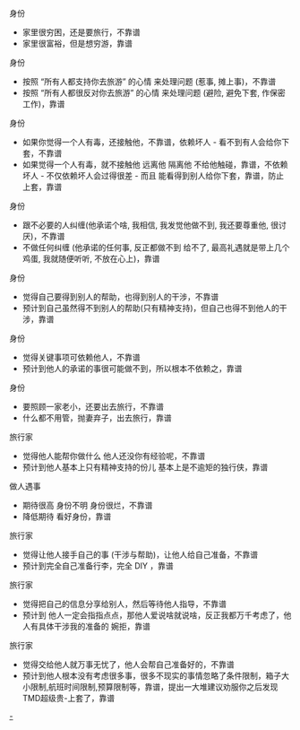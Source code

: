 
身份
- 家里很穷困，还是要旅行，不靠谱
- 家里很富裕，但是想穷游，靠谱

身份
- 按照 “所有人都支持你去旅游” 的心情 来处理问题 (惹事, 摊上事)，不靠谱
- 按照 “所有人都很反对你去旅游” 的心情 来处理问题 (避险, 避免下套, 作保密工作)，靠谱

身份
- 如果你觉得一个人有毒，还接触他，不靠谱，依赖坏人 - 看不到有人会给你下套，不靠谱
- 如果觉得一个人有毒，就不接触他 远离他 隔离他 不给他触碰，靠谱，不依赖坏人 - 不仅依赖坏人会过得很差 - 而且 能看得到别人给你下套，靠谱，防止上套，靠谱

身份
- 跟不必要的人纠缠(他承诺个啥, 我相信, 我发觉他做不到, 我还要尊重他, 很讨厌)，不靠谱
- 不做任何纠缠 (他承诺的任何事, 反正都做不到 给不了, 最高礼遇就是带上几个鸡蛋, 我就随便听听, 不放在心上)，靠谱

身份
- 觉得自己要得到别人的帮助，也得到别人的干涉，不靠谱
- 预计到自己虽然得不到别人的帮助(只有精神支持)，但自己也得不到他人的干涉，靠谱

身份
- 觉得关键事项可依赖他人，不靠谱
- 预计到他人的承诺的事很可能做不到，所以根本不依赖之，靠谱

身份
- 要照顾一家老小，还要出去旅行，不靠谱
- 什么都不用管，抛妻弃子，出去旅行，靠谱

旅行家
- 觉得他人能帮你做什么 他人还没你有经验呢，不靠谱
- 预计到他人基本上只有精神支持的份儿 基本上是不逾矩的独行侠，靠谱

做人遇事
- 期待很高 身份不明 身份很烂，不靠谱
- 降低期待 看好身份，靠谱

旅行家
- 觉得让他人接手自己的事 (干涉与帮助)，让他人给自己准备，不靠谱
- 预计到完全自己准备行李，完全 DIY ，靠谱

旅行家
- 觉得把自己的信息分享给别人，然后等待他人指导，不靠谱
- 预计到 他人一定会指指点点，那他人爱说啥就说啥，反正我都万千考虑了，他人有具体干涉我的准备的 婉拒，靠谱

旅行家
- 觉得交给他人就万事无忧了，他人会帮自己准备好的，不靠谱
- 预计到他人根本没有考虑很多事，很多不现实的事情忽略了条件限制，箱子大小限制,航班时间限制,预算限制等，靠谱，提出一大堆建议劝服你之后发现TMD超级贵-上套了，靠谱




[-](https://github.com/7900ms/000nottheater_deserted_systemlibrary/blob/master/supplementary/slang-不要老想着花了钱haoxiang就是别人的事情了.md#没有旅行家精神的)

